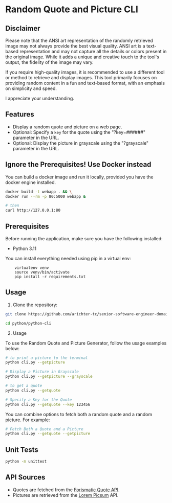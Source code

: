 
# Random Quote and Picture CLI



## Disclaimer

Please note that the ANSI art representation of the randomly retrieved image may not always provide the best visual quality. ANSI art is a text-based representation and may not capture all the details or colors present in the original image. While it adds a unique and creative touch to the tool's output, the fidelity of the image may vary.

If you require high-quality images, it is recommended to use a different tool or method to retrieve and display images. This tool primarily focuses on providing random content in a fun and text-based format, with an emphasis on simplicity and speed.

I appreciate your understanding.


## Features

- Display a random quote and picture on a web page.
- Optional: Specify a ``key`` for the quote using the "?key=######" parameter in the URL.
- Optional: Display the picture in grayscale using the "?grayscale" parameter in the URL.



## Ignore the Prerequisites! Use Docker instead

You can build a docker image and run it locally, provided you have the docker engine installed. 

```bash
docker build -t webapp . && \
docker run --rm -p 80:5000 webapp &

# then
curl http://127.0.0.1:80
```

## Prerequisites

Before running the application, make sure you have the following installed:

- Python 3.11

You can install everything needed using pip in a virtual env:

```
    virtualenv venv
    source venv/bin/activate
    pip install -r requirements.txt
```
## Usage

1. Clone the repository:

```bash
git clone https://github.com/arichter-tc/senior-software-engineer-domains-application.git

cd python/python-cli
```

2. Usage

To use the Random Quote and Picture Generator, follow the usage examples below:


```bash
# to print a picture to the terminal
python cli.py --getpicture 

# Display a Picture in Grayscale
python cli.py --getpicture --grayscale

# to get a quote
python cli.py --getquote

# Specify a Key for the Quote
python cli.py --getquote --key 123456
```

You can combine options to fetch both a random quote and a random picture. For example:

```bash
# Fetch Both a Quote and a Picture
python cli.py --getquote --getpicture
```

## Unit Tests

```bash
python -m unittest
```

## API Sources

- Quotes are fetched from the [Forismatic Quote API](http://forismatic.com/en/api/).
- Pictures are retrieved from the [Lorem Picsum](https://picsum.photos/) API.
